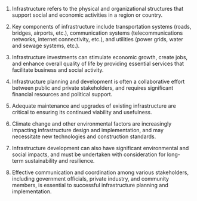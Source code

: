 

1. Infrastructure refers to the physical and organizational structures that support social and economic activities in a region or country.

2. Key components of infrastructure include transportation systems (roads, bridges, airports, etc.), communication systems (telecommunications networks, internet connectivity, etc.), and utilities (power grids, water and sewage systems, etc.).

3. Infrastructure investments can stimulate economic growth, create jobs, and enhance overall quality of life by providing essential services that facilitate business and social activity.

4. Infrastructure planning and development is often a collaborative effort between public and private stakeholders, and requires significant financial resources and political support.

5. Adequate maintenance and upgrades of existing infrastructure are critical to ensuring its continued viability and usefulness.

6. Climate change and other environmental factors are increasingly impacting infrastructure design and implementation, and may necessitate new technologies and construction standards.

7. Infrastructure development can also have significant environmental and social impacts, and must be undertaken with consideration for long-term sustainability and resilience.

8. Effective communication and coordination among various stakeholders, including government officials, private industry, and community members, is essential to successful infrastructure planning and implementation.